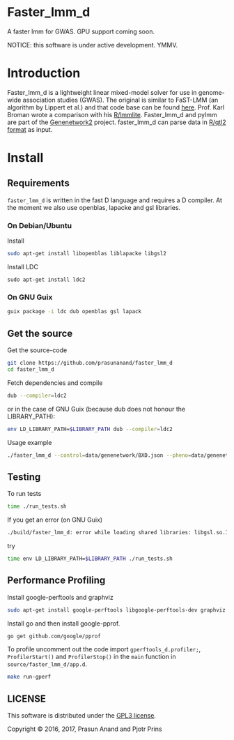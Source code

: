 # Faster_lmm_d

A faster lmm for GWAS. GPU support coming soon.

NOTICE: this software is under active development. YMMV.

# Introduction

Faster_lmm_d is a lightweight linear mixed-model solver for use in
genome-wide association studies (GWAS). The original is similar to
FaST-LMM (an algorithm by Lippert et al.) and that code base can be
found [here](https://github.com/nickFurlotte/pylmm). Prof. Karl Broman
wrote a comparison with his
[R/lmmlite](http://kbroman.org/lmmlite/assets/lmmlite.html). Faster_lmm_d
and pylmm are part of the
[Genenetwork2](https://github.com/genenetwork) project. faster_lmm_d
can parse data in
[R/qtl2 format](http://kbroman.org/qtl2/assets/vignettes/input_files.html)
as input.

# Install

## Requirements

`faster_lmm_d` is written in the fast D language and requires a D
compiler. At the moment we also use openblas, lapacke and gsl
libraries.

### On Debian/Ubuntu

Install

```sh
sudo apt-get install libopenblas liblapacke libgsl2
```

Install LDC

```
sudo apt-get install ldc2
```

### On GNU Guix

```sh
guix package -i ldc dub openblas gsl lapack
```

## Get the source

Get the source-code

```sh
git clone https://github.com/prasunanand/faster_lmm_d
cd faster_lmm_d
```

Fetch dependencies and compile

```sh
dub --compiler=ldc2
```

or in the case of GNU Guix (because dub does not honour the
LIBRARY_PATH):

```sh
env LD_LIBRARY_PATH=$LIBRARY_PATH dub --compiler=ldc2
```

Usage example

```sh
./faster_lmm_d --control=data/genenetwork/BXD.json --pheno=data/genenetwork/104617_at.json --geno=data/genenetwork/BXD.csv --cmd=rqtl
```

## Testing

To run tests

```sh
time ./run_tests.sh
```

If you get an error (on GNU Guix)

```sh
./build/faster_lmm_d: error while loading shared libraries: libgsl.so.19: cannot open shared object file: No such file or directory
```

try

```sh
time env LD_LIBRARY_PATH=$LIBRARY_PATH ./run_tests.sh
```

## Performance Profiling

Install google-perftools and graphviz

```sh
sudo apt-get install google-perftools libgoogle-perftools-dev graphviz
```

Install go and then install google-pprof.

```sh
go get github.com/google/pprof
```

To profile uncomment out the code import `gperftools_d.profiler;`, `ProfilerStart()` and `ProfilerStop()` in
the `main` function in `source/faster_lmm_d/app.d`.

```sh
make run-gperf
```

## LICENSE

This software is distributed under the [GPL3 license](https://www.gnu.org/copyleft/gpl.html).

Copyright © 2016, 2017, Prasun Anand and Pjotr Prins
